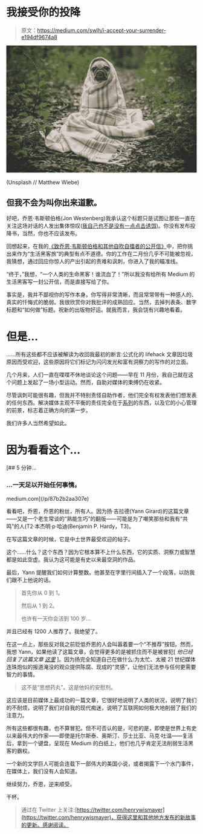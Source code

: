 # 我接受你的投降

> 原文：<https://medium.com/swlh/i-accept-your-surrender-e194df9674a8>

![](img/1be712974b60826fc31ba4c964ba240e.png)

(Unsplash // Matthew Wiebe)

## 但我不会为叫你出来道歉。

好吧，乔恩·韦斯顿伯格(Jon Westenberg)我承认这个标题只是试图让那些一直在关注这场对话的人发出集体惊叹([我自己也不是没有一点点击诱饵](/swlh/a-click-bait-experiment-and-the-navel-gazing-that-threatens-to-ruin-medium-5225f409c577#.trbtspyis))。你没有发布投降书，当然，你也不应该发布。

回想起来，在我的[《致乔恩·韦斯顿伯格和其他自吹自擂者的公开信》](/swlh/open-letter-to-jon-westenberg-and-other-self-help-blowhards-8092dfe05cf#.1jevazs1b)中，把你挑出来作为“生活黑客旅”的典型有点不道德。你的工作在二月份几乎不可能被忽视，我猜想，通过回应你惊人的产出引起的责难和讽刺，你进入了我的瞄准线。

“终于，”我想，“一个人类的生命黑客！谁流血了！”所以我没有给所有 Medium 的生活黑客写一封公开信，而是直接写给了你。

事实是，我并不鄙视你的写作本身。你写得非常清晰，而且常常带有一种感人的、真实的忏悔式的脆弱。我很欣赏你对我批评的成熟回应。当然，去掉列表条、数字标题和“如何做”标题。祝新的出版物好运。就我而言，我会饶有兴趣地看着。

# 但是…

……所有这些都不应该被解读为收回我最初的断言:公式化的 lifehack 文章因垃圾原因而受欢迎，这些原因将它们标记为闪闪发光和富有洞察力的写作的对立面。

几个月来，人们一直在喋喋不休地谈论这个问题——早在 11 月份，我自己就在这个问题上发起了一场小型运动。然而，自助对媒体的束缚仍在收紧。

尽管讽刺可能很有趣，但我并不特别责怪自助作者，他们完全有权发表他们想发表的任何东西。解决媒体主观不平衡的责任完全在于[系列](https://medium.com/u/504c7870fdb6#.2fi6x68x6)的东西，以及它的小心管理的前景，标志着正确方向的第一步。

我们许多人当然希望如此。

# 因为看看这个…

 [## 5 分钟…

### …一天足以开始任何事情。

medium.com](/p/87b2b2aa307e) 

看看吧，乔恩，乔恩的粉丝，所有人。因为扬·吉拉德(Yann Girard)的这篇文章——又是一个老生常谈的“熟能生巧”的翻版——可能是为了嘲笑那些和我有“共鸣”的人(T2·本杰明·p·哈迪(Benjamin P. Hardy，T3)。

在写这篇文章的时候，它是中土世界最受欢迎的帖子。

这个……什么？这个东西？因为它根本算不上什么东西，它的实质、洞察力或智慧都是如此空虚。我认为这可能是有史以来最空洞的作品。

最后，Yann 提醒我们如何计算整数。他甚至在字里行间插入了一个段落，以防我们跟不上他说的话。

> 首先你从 0 到 1。
> 
> 然后从 1 到 2。
> 
> 也许有一天你会活到 100 岁…

并且已经有 1200 人推荐了。我绝望了。

在这一点上，那些反对我之前贬低乔恩的人会叫嚣着要一个“不推荐”按钮。然而，我想 Yann，如果他读了这篇文章，会觉得更多的是被抓住而不是被冒犯[ *他已经回复了这篇文章* [*这里*](/@girard_yann/thanks-for-calling-me-out-henry-c9330cd78469#.qadmnp5ul) ]。因为扬完全知道自己在做什么:为太忙、太被 21 世纪媒体连珠炮似的报道淹没的观众提供陈腐、现成的“灵感”，让他们无法参与任何更需要智力的事情。

> 这不是“思想药丸”。这是他妈的安慰剂。

这应该是目前媒体上最成功的一篇文章，它很好地说明了人类的状况，说明了我们的不耐烦，说明了我们对自我的现代痴迷，说明了互联网如何极大地削弱了我们的注意力。

所有这些都很有趣，也不算冒犯。但不可否认的是，可悲的是，即使是世界上有史以来最伟大的作家——即使是托尔斯泰、奥斯汀、莎士比亚、马克·吐温——复活后，拿到一个键盘，呈现在 Medium 的白纸上，他们也几乎肯定无法削弱生活黑客的霸权。

一个新的文学巨人可能会连载下一部伟大的美国小说，或者揭露下一个水门事件，在媒体上，我们没有人会知道。

继续努力，乔恩，逆来顺受。

干杯。

> 通过在 Twitter 上关注:[https://twitter.com/henrywismayer](https://twitter.com/henrywismayer)，获得这里和其他地方发布的新故事的更新。感谢阅读。